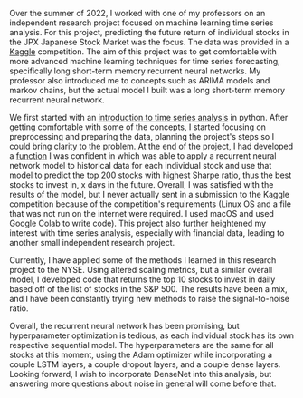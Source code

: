 Over the summer of 2022, I worked with one of my professors on an independent research project focused on machine learning time series analysis. For this project, predicting the future return of individual stocks in the JPX Japanese Stock Market was the focus. The data was provided in a [Kaggle](https://www.kaggle.com/competitions/jpx-tokyo-stock-exchange-prediction) competition. The aim of this project was to get comfortable with more advanced machine learning techniques for time series forecasting, specifically long short-term memory recurrent neural networks. My professor also introduced me to concepts such as ARIMA models and markov chains, but the actual model I built was a long short-term memory recurrent neural network. 

We first started with an [introduction to time series analysis](tsa_rnn_intro.ipynb) in python. After getting comfortable with some of the concepts, I started focusing on preprocessing and preparing the data, planning the project's steps so I could bring clarity to the problem. At the end of the project, I had developed a [function](jpx_func.ipynb) I was confident in which was able to apply a recurrent neural network model to historical data for each individual stock and use that model to predict the top 200 stocks with highest Sharpe ratio, thus the best stocks to invest in, x days in the future. Overall, I was satisfied with the results of the model, but I never actually sent in a submission to the Kaggle competition because of the competition's requirements (Linux OS and a file that was not run on the internet were required. I used macOS and used Google Colab to write code). This project also further heightened my interest with time series analysis, especially with financial data, leading to another small independent research project.

Currently, I have applied some of the methods I learned in this research project to the NYSE. Using altered scaling metrics, but a similar overall model, I developed code that returns the top 10 stocks to invest in daily based off of the list of stocks in the S&P 500. The results have been a mix, and I have been constantly trying new methods to raise the signal-to-noise ratio. 

Overall, the recurrent neural network has been promising, but hyperparameter optimization is tedious, as each individual stock has its own respective sequential model. The hyperparameters are the same for all stocks at this moment, using the Adam optimizer while incorporating a couple LSTM layers, a couple dropout layers, and a couple dense layers. Looking forward, I wish to incorporate DenseNet into this analysis, but answering more questions about noise in general will come before that.
